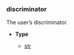 ### discriminator [](https://discordpy.readthedocs.io/en/v1.7.3/api.html#discord.abc.User.discriminator)

The user’s discriminator.

- **Type**

	- [str](https://docs.python.org/3/library/stdtypes.html#str "(in Python v3.9)")


